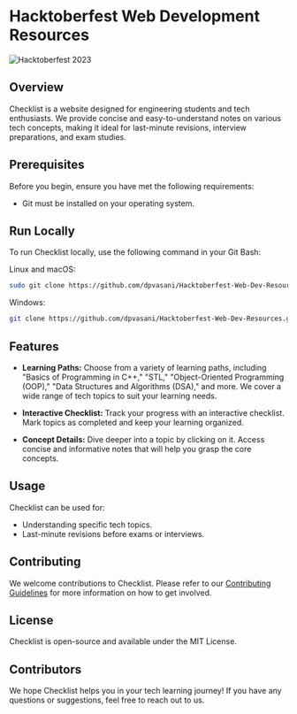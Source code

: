 # Hacktoberfest Web Development Resources

![Hacktoberfest 2023](https://github.com/dpvasani/Hacktoberfest-Web-Dev-Resources/assets/109815626/a2a607f8-acda-432b-bc65-dec7ba7e944b)

## Overview

Checklist is a website designed for engineering students and tech enthusiasts. We provide concise and easy-to-understand notes on various tech concepts, making it ideal for last-minute revisions, interview preparations, and exam studies.

## Prerequisites

Before you begin, ensure you have met the following requirements:

- Git must be installed on your operating system.

## Run Locally

To run Checklist locally, use the following command in your Git Bash:

Linux and macOS:

```bash
sudo git clone https://github.com/dpvasani/Hacktoberfest-Web-Dev-Resources.git
```

Windows:

```bash
git clone https://github.com/dpvasani/Hacktoberfest-Web-Dev-Resources.git
```

## Features

- **Learning Paths:** Choose from a variety of learning paths, including "Basics of Programming in C++," "STL," "Object-Oriented Programming (OOP)," "Data Structures and Algorithms (DSA)," and more. We cover a wide range of tech topics to suit your learning needs.

- **Interactive Checklist:** Track your progress with an interactive checklist. Mark topics as completed and keep your learning organized.

- **Concept Details:** Dive deeper into a topic by clicking on it. Access concise and informative notes that will help you grasp the core concepts.

## Usage

Checklist can be used for:

- Understanding specific tech topics.
- Last-minute revisions before exams or interviews.


## Contributing

We welcome contributions to Checklist. Please refer to our [Contributing Guidelines](CONTRIBUTING.md) for more information on how to get involved.

## License

Checklist is open-source and available under the MIT License.

## Contributors

We hope Checklist helps you in your tech learning journey! If you have any questions or suggestions, feel free to reach out to us.
